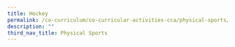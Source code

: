 ```yaml
---
title: Hockey
permalink: /co-curriculum/co-curricular-activities-cca/physical-sports/Hockey
description: ""
third_nav_title: Physical Sports
---
```

